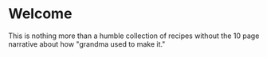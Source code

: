 # Welcome

This is nothing more than a humble collection of recipes without the 10 page narrative about how "grandma used to make it."

